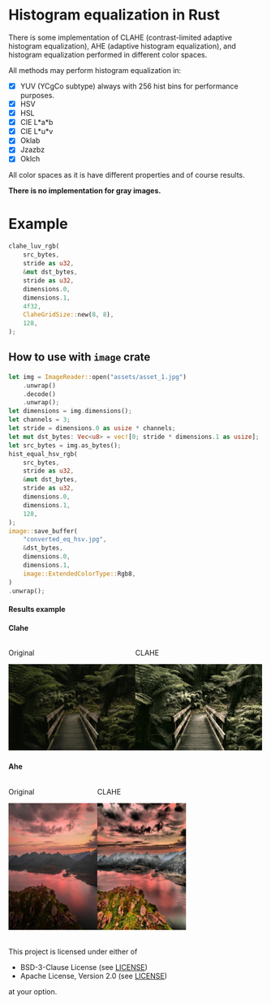 # Histogram equalization in Rust

There is some implementation of CLAHE (contrast-limited adaptive histogram equalization), AHE (adaptive histogram equalization), 
and histogram equalization performed in different color spaces.

All methods may perform histogram equalization in:
- [x] YUV (YCgCo subtype) always with 256 hist bins for performance purposes.
- [x] HSV
- [x] HSL
- [x] CIE L\*a\*b
- [x] CIE L\*u\*v
- [x] Oklab
- [x] Jzazbz
- [x] Oklch

All color spaces as it is have different properties and of course results.

**There is no implementation for gray images.**

# Example

```rust
clahe_luv_rgb(
    src_bytes,
    stride as u32,
    &mut dst_bytes,
    stride as u32,
    dimensions.0,
    dimensions.1,
    4f32,
    ClaheGridSize::new(8, 8),
    128,
);
```

## How to use with `image` crate

```rust
let img = ImageReader::open("assets/asset_1.jpg")
    .unwrap()
    .decode()
    .unwrap();
let dimensions = img.dimensions();
let channels = 3;
let stride = dimensions.0 as usize * channels;
let mut dst_bytes: Vec<u8> = vec![0; stride * dimensions.1 as usize];
let src_bytes = img.as_bytes();
hist_equal_hsv_rgb(
    src_bytes,
    stride as u32,
    &mut dst_bytes,
    stride as u32,
    dimensions.0,
    dimensions.1,
    128,
);
image::save_buffer(
    "converted_eq_hsv.jpg",
    &dst_bytes,
    dimensions.0,
    dimensions.1,
    image::ExtendedColorType::Rgb8,
)
.unwrap();
```

#### Results example

#### Clahe

<div style="display: flex; align-items: center;">
    <div>
        <p>Original</p>
        <img src="https://github.com/awxkee/histogram_equalization/blob/master/assets/forest.jpg?raw=true" width="250" height="170"/>
    </div>
    <div>
        <p>CLAHE</p>
        <img src="https://github.com/awxkee/histogram_equalization/blob/master/assets/oklab_clahe.jpg?raw=true" width="250" height="170"/>
    </div>
</div>

#### Ahe

<div style="display: flex; align-items: center;">
    <div>
        <p>Original</p>
        <img src="https://github.com/awxkee/histogram_equalization/blob/master/assets/ahe_original.jpg?raw=true" width="175" height="250"/>
    </div>
    <div>
        <p>CLAHE</p>
        <img src="https://github.com/awxkee/histogram_equalization/blob/master/assets/ahe_dest.jpg?raw=true" width="175" height="250"/>
    </div>
</div>

<br/>

This project is licensed under either of

- BSD-3-Clause License (see [LICENSE](LICENSE.md))
- Apache License, Version 2.0 (see [LICENSE](LICENSE-APACHE.md))

at your option.